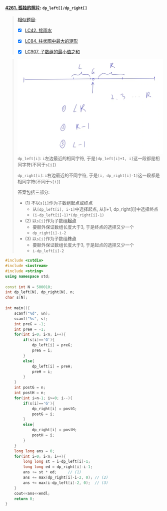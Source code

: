 #### [4261. 孤独的照片](https://www.acwing.com/problem/content/description/4264/): `dp_left[]/dp_right[]`
> [相似题目](/markdown/%E4%B8%93%E9%A2%98%20-%20%E5%8D%95%E8%B0%83%E6%A0%88.md#%E7%B1%BB%E5%9E%8B%E4%BA%8C-top---top---cur): 
> 
> - [x] [LC42. 接雨水](/workspace/42.%E6%8E%A5%E9%9B%A8%E6%B0%B4.cpp)
> 
> - [x] [LC84. 柱状图中最大的矩形](/workspace/84.%E6%9F%B1%E7%8A%B6%E5%9B%BE%E4%B8%AD%E6%9C%80%E5%A4%A7%E7%9A%84%E7%9F%A9%E5%BD%A2.cpp)
>
> - [x] [LC907. 子数组的最小值之和](/workspace/907.%E5%AD%90%E6%95%B0%E7%BB%84%E7%9A%84%E6%9C%80%E5%B0%8F%E5%80%BC%E4%B9%8B%E5%92%8C.cpp)

> ![Acwing4261](/appendix/acwing-4261.png)
> `dp_left[i]`: `i`左边最近的相同字符, 于是`[dp_left[i]+1, i]`这一段都是相同字符(不同于`s[i]`)
> 
> `dp_right[i]`: `i`右边最近的不同字符, 于是`[i, dp_right[i]-1]`这一段都是相同字符(不同于`s[i]`)
> 
> 答案包括三部分:
> - (1) 不以`s[i]`作为子数组起点或终点
>   - 从`[dp_left[i], i-1]`中选择起点, 从[i+1, dp_right[i]]中选择终点 
>   - `(i-dp_left[i]-1)*(dp_right[i]-1)`
> - (2) 以`s[i]`作为子数组**起点**
>   - 要额外保证数组长度大于3, 于是终点的选择又少一个
>   - `dp_right[i]-i-2`
> - (3) 以`s[i]`作为子数组**终点**
>   - 要额外保证数组长度大于3, 于是起点的选择又少一个
>   - `i-dp_left[i]-2`

```CPP
#include <cstdio>
#include <iostream>
#include <string>
using namespace std;

const int N = 500010;
int dp_left[N], dp_right[N], n;
char s[N];

int main(){
    scanf("%d", &n);
    scanf("%s", s);
    int preG = -1;
    int preH = -1;
    for(int i=0; i<n; i++){
        if(s[i]=='G'){
            dp_left[i] = preG;
            preG = i;
        }
        else{
            dp_left[i] = preH;
            preH = i;
        }
    }
    int postG = n;
    int postH = n;
    for(int i=n-1; i>=0; i--){
        if(s[i]=='G'){
            dp_right[i] = postG;
            postG = i;
        }
        else{
            dp_right[i] = postH;
            postH = i;
        }
    }
    long long ans = 0;
    for(int i=0; i<n; i++){
        long long st = i-dp_left[i]-1;
        long long ed = dp_right[i]-i-1;
        ans += st * ed;     // (1)
        ans += max(dp_right[i]-i-2, 0); // (2)
        ans += max(i-dp_left[i]-2, 0);  // (3)
    }
    cout<<ans<<endl;
    return 0;
}
```